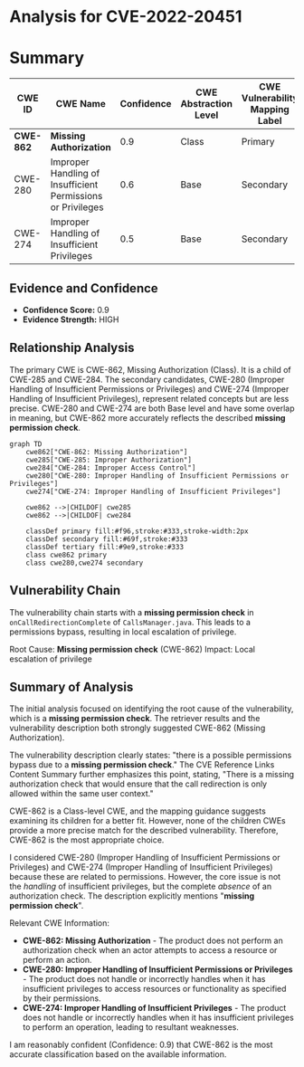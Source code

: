 # Analysis for CVE-2022-20451

# Summary
| CWE ID | CWE Name | Confidence | CWE Abstraction Level | CWE Vulnerability Mapping Label | CWE-Vulnerability Mapping Notes |
|---|---|---|---|---|---|
| **CWE-862** | **Missing Authorization** | 0.9 | Class | Primary | Allowed-with-Review |
| CWE-280 | Improper Handling of Insufficient Permissions or Privileges | 0.6 | Base | Secondary | Allowed |
| CWE-274 | Improper Handling of Insufficient Privileges | 0.5 | Base | Secondary | Discouraged |

## Evidence and Confidence

*   **Confidence Score:** 0.9
*   **Evidence Strength:** HIGH

## Relationship Analysis
The primary CWE is CWE-862, Missing Authorization (Class). It is a child of CWE-285 and CWE-284. The secondary candidates, CWE-280 (Improper Handling of Insufficient Permissions or Privileges) and CWE-274 (Improper Handling of Insufficient Privileges), represent related concepts but are less precise. CWE-280 and CWE-274 are both Base level and have some overlap in meaning, but CWE-862 more accurately reflects the described **missing permission check**.

```mermaid
graph TD
    cwe862["CWE-862: Missing Authorization"]
    cwe285["CWE-285: Improper Authorization"]
    cwe284["CWE-284: Improper Access Control"]
    cwe280["CWE-280: Improper Handling of Insufficient Permissions or Privileges"]
    cwe274["CWE-274: Improper Handling of Insufficient Privileges"]

    cwe862 -->|CHILDOF| cwe285
    cwe862 -->|CHILDOF| cwe284
    
    classDef primary fill:#f96,stroke:#333,stroke-width:2px
    classDef secondary fill:#69f,stroke:#333
    classDef tertiary fill:#9e9,stroke:#333
    class cwe862 primary
    class cwe280,cwe274 secondary
```

## Vulnerability Chain
The vulnerability chain starts with a **missing permission check** in `onCallRedirectionComplete` of `CallsManager.java`. This leads to a permissions bypass, resulting in local escalation of privilege.

Root Cause: **Missing permission check** (CWE-862)
Impact: Local escalation of privilege

## Summary of Analysis
The initial analysis focused on identifying the root cause of the vulnerability, which is a **missing permission check**. The retriever results and the vulnerability description both strongly suggested CWE-862 (Missing Authorization).

The vulnerability description clearly states: "there is a possible permissions bypass due to a **missing permission check**." The CVE Reference Links Content Summary further emphasizes this point, stating, "There is a missing authorization check that would ensure that the call redirection is only allowed within the same user context."

CWE-862 is a Class-level CWE, and the mapping guidance suggests examining its children for a better fit. However, none of the children CWEs provide a more precise match for the described vulnerability. Therefore, CWE-862 is the most appropriate choice.

I considered CWE-280 (Improper Handling of Insufficient Permissions or Privileges) and CWE-274 (Improper Handling of Insufficient Privileges) because these are related to permissions. However, the core issue is not the *handling* of insufficient privileges, but the complete *absence* of an authorization check. The description explicitly mentions "**missing permission check**".

Relevant CWE Information:
- **CWE-862: Missing Authorization** - The product does not perform an authorization check when an actor attempts to access a resource or perform an action.
- **CWE-280: Improper Handling of Insufficient Permissions or Privileges** - The product does not handle or incorrectly handles when it has insufficient privileges to access resources or functionality as specified by their permissions.
- **CWE-274: Improper Handling of Insufficient Privileges** - The product does not handle or incorrectly handles when it has insufficient privileges to perform an operation, leading to resultant weaknesses.

I am reasonably confident (Confidence: 0.9) that CWE-862 is the most accurate classification based on the available information.